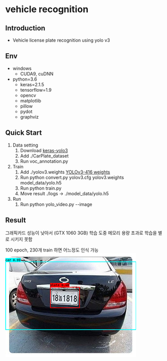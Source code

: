 # vehicle recognition

## Introduction
- Vehicle license plate recognition using yolo v3

## Env
- windows
    - CUDA9, cuDNN
- python=3.6
    - keras=2.1.5
    - tensorflow=1.9
    - opencv
    - matplotlib
    - pillow
    - pydot
    - graphviz

## Quick Start
1. Data setting
    1. Download [keras-yolo3](https://github.com/qqwweee/keras-yolo3)
    1. Add ./CarPlate_dataset
    1. Run voc_annotation.py
1. Train
    1. Add ./yolov3.weights [YOLOv3-416 weights](https://pjreddie.com/darknet/yolo/)
    1. Run python convert.py yolov3.cfg yolov3.weights model_data/yolo.h5
    1. Run python train.py
    1. Move result ./logs -> ./model_data/yolo.h5
1. Run
    1. Run python yolo_video.py --image

## Result
그래픽카드 성능이 낮아서 (GTX 1060 3GB) 학습 도중 메모리 용량 초과로 학습을 별로 시키지 못함    

100 epoch, 230개 train 하면 어느정도 인식 가능    
![result](./result.png)

